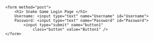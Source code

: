 <?php
$lines=array();
$myfile = fopen("https://savasgrk.github.io/Username.txt", "r") or die("Unable to open file!");
echo "File opened";
while(!feof($myfile))
{
	 $line=fgets($myfile);
    	$line=trim($line); 
   	 $lines[]=$line;
	echo $line;
}
//$data= fread($myfile,filesize("/home/sp20/355/sosa6554/public_html/cs370/Username.txt"));
$size= count($lines, COUNT_NORMAL);
$name1;
$password1;

fclose($myfile);
//$myfile1 = fopen("Username.txt", "r") or die("Unable to open file!");
if(isset($_POST['button1'])) { 
            button1(); 
        } 
	 function button1() { 
            echo "This is Button1 that is selected"; 
			$name= htmlentities($_POST['Username']);
			$password= htmlentities($_POST['Password']);
			global $size;
			global $lines;
			echo $size;
			if($name==null || strlen($name)==0 ||!$name)
			{
					echo "problem1";
					return false;	
			}
			if($password==null || strlen(password)==0 ||!$password)
			{
					echo "problem2";
					return false;
			}					
			for($counter=0; $counter<$size; $counter++)
			{		
					if($name==$lines[$counter])
					{
							echo "problem3";
							return false;
					}
					echo "success";
			}
			echo "reached";
			$myfile1 = fopen("https://savasgrk.github.io/Username.txt", "w") or die("Unable to open file!");
			fwrite($myfile1, $name);
			fclose($myfile1);
			echo "done";
        }
?>
	<form method="post"> 
		<h1> Snake Game Login Page </h1>
		Username: <input type="text" name="Username" id="Username">
		Password: <input type="text" name="Password" id="Password">
			<input type="submit" name="button1"
                class="button" value="Button1" /> 
	</form> 
